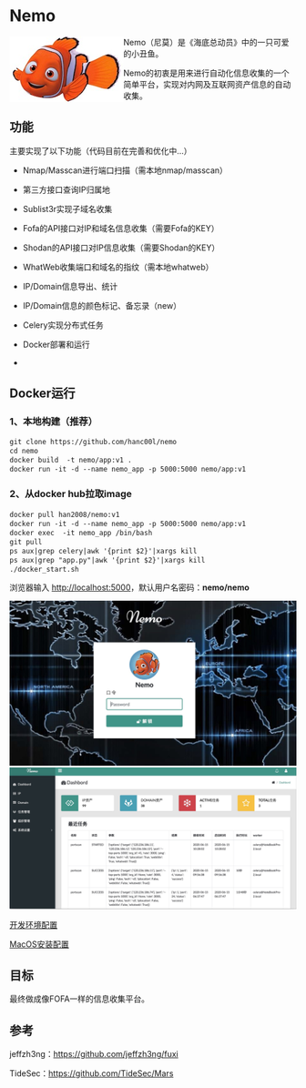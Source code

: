 # Nemo

<img src="docs/nemo.jpg" alt="nemo" align="left"/>

Nemo（尼莫）是《海底总动员》中的一只可爱的小丑鱼。

Nemo的初衷是用来进行自动化信息收集的一个简单平台，实现对内网及互联网资产信息的自动收集。

## 


## 功能

主要实现了以下功能（代码目前在完善和优化中...）

- Nmap/Masscan进行端口扫描（需本地nmap/masscan）
- 第三方接口查询IP归属地
- Sublist3r实现子域名收集
- Fofa的API接口对IP和域名信息收集（需要Fofa的KEY）
- Shodan的API接口对IP信息收集（需要Shodan的KEY）
- WhatWeb收集端口和域名的指纹（需本地whatweb）
- IP/Domain信息导出、统计
- IP/Domain信息的颜色标记、备忘录（new）

- Celery实现分布式任务
- Docker部署和运行
- 

## Docker运行

### 1、本地构建（推荐）

```shell
git clone https://github.com/hanc00l/nemo
cd nemo
docker build  -t nemo/app:v1 .
docker run -it -d --name nemo_app -p 5000:5000 nemo/app:v1
```

### 2、从docker hub拉取image

```
docker pull han2008/nemo:v1
docker run -it -d --name nemo_app -p 5000:5000 nemo/app:v1
docker exec  -it nemo_app /bin/bash
git pull
ps aux|grep celery|awk '{print $2}'|xargs kill
ps aux|grep "app.py"|awk '{print $2}'|xargs kill
./docker_start.sh
```

浏览器输入 [http://localhost:5000](http://localhost:5000)，默认用户名密码：**nemo/nemo**


<img src="docs/login.jpg" alt="login" />

<img src="docs/dashbord.jpg" alt="dashbord"  />



[开发环境配置](docs/config.md)

[MacOS安装配置](docs/install_mac.md)


## 目标

最终做成像FOFA一样的信息收集平台。



## 参考

jeffzh3ng：https://github.com/jeffzh3ng/fuxi

TideSec：https://github.com/TideSec/Mars